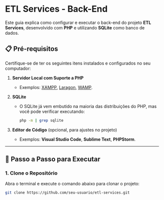 # ETL Services - Back-End

Este guia explica como configurar e executar o back-end do projeto **ETL Services**, desenvolvido com **PHP** e utilizando **SQLite** como banco de dados.

## 📋 Pré-requisitos
Certifique-se de ter os seguintes itens instalados e configurados no seu computador:

1. **Servidor Local com Suporte a PHP**
   - Exemplos: [XAMPP](https://www.apachefriends.org/index.html), [Laragon](https://laragon.org/), [WAMP](https://www.wampserver.com/).
   
2. **SQLite**
   - O SQLite já vem embutido na maioria das distribuições do PHP, mas você pode verificar executando:
     ```bash
     php -m | grep sqlite
     ```

3. **Editor de Código** (opcional, para ajustes no projeto)
   - Exemplos: **Visual Studio Code**, **Sublime Text**, **PHPStorm**.

---

## 🚀 Passo a Passo para Executar

### 1. Clone o Repositório
Abra o terminal e execute o comando abaixo para clonar o projeto:
```bash
git clone https://github.com/seu-usuario/etl-services.git
